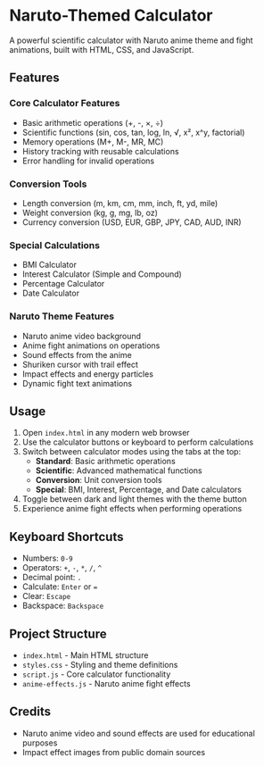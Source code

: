 # Naruto-Themed Calculator

A powerful scientific calculator with Naruto anime theme and fight animations, built with HTML, CSS, and JavaScript.

## Features

### Core Calculator Features
- Basic arithmetic operations (+, -, ×, ÷)
- Scientific functions (sin, cos, tan, log, ln, √, x², x^y, factorial)
- Memory operations (M+, M-, MR, MC)
- History tracking with reusable calculations
- Error handling for invalid operations

### Conversion Tools
- Length conversion (m, km, cm, mm, inch, ft, yd, mile)
- Weight conversion (kg, g, mg, lb, oz)
- Currency conversion (USD, EUR, GBP, JPY, CAD, AUD, INR)

### Special Calculations
- BMI Calculator
- Interest Calculator (Simple and Compound)
- Percentage Calculator
- Date Calculator

### Naruto Theme Features
- Naruto anime video background
- Anime fight animations on operations
- Sound effects from the anime
- Shuriken cursor with trail effect
- Impact effects and energy particles
- Dynamic fight text animations

## Usage

1. Open `index.html` in any modern web browser
2. Use the calculator buttons or keyboard to perform calculations
3. Switch between calculator modes using the tabs at the top:
   - **Standard**: Basic arithmetic operations
   - **Scientific**: Advanced mathematical functions
   - **Conversion**: Unit conversion tools
   - **Special**: BMI, Interest, Percentage, and Date calculators
4. Toggle between dark and light themes with the theme button
5. Experience anime fight effects when performing operations

## Keyboard Shortcuts

- Numbers: `0-9`
- Operators: `+`, `-`, `*`, `/`, `^`
- Decimal point: `.`
- Calculate: `Enter` or `=`
- Clear: `Escape`
- Backspace: `Backspace`

## Project Structure

- `index.html` - Main HTML structure
- `styles.css` - Styling and theme definitions
- `script.js` - Core calculator functionality
- `anime-effects.js` - Naruto anime fight effects

## Credits

- Naruto anime video and sound effects are used for educational purposes
- Impact effect images from public domain sources